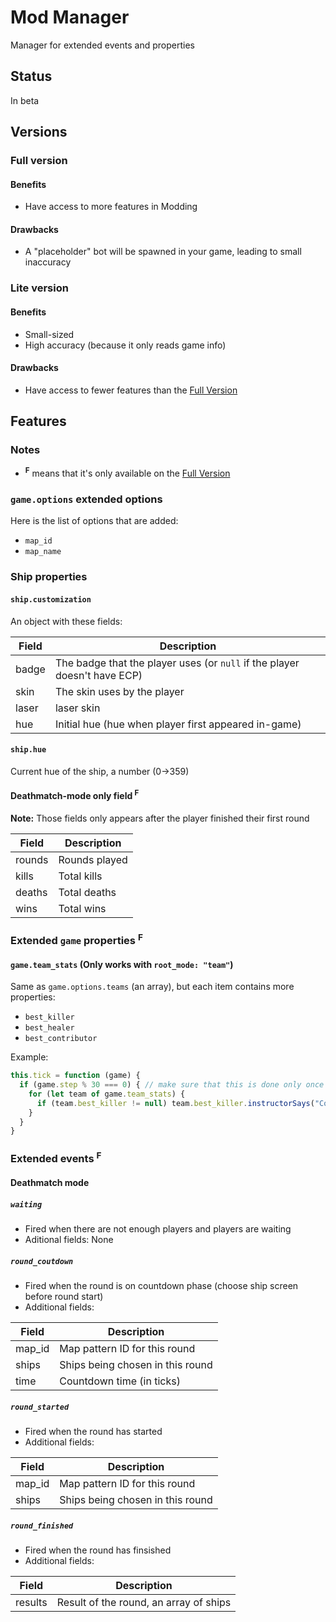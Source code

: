 # Mod Manager
Manager for extended events and properties

## Status
In beta
## Versions
### Full version
#### Benefits
* Have access to more features in Modding
#### Drawbacks
* A "placeholder" bot will be spawned in your game, leading to small inaccuracy

### Lite version
#### Benefits
* Small-sized
* High accuracy (because it only reads game info)
#### Drawbacks
* Have access to fewer features than the [Full Version](#full-version)

## Features
### Notes
* **<sup>F</sup>** means that it's only available on the [Full Version](#full-version)
### `game.options` extended options

Here is the list of options that are added: 
* `map_id`
* `map_name`

### Ship properties

#### `ship.customization`

An object with these fields:

|Field|Description|
|-|-|
|badge|The badge that the player uses (or `null` if the player doesn't have ECP)|
|skin|The skin uses by the player|
|laser|laser skin|
|hue|Initial hue (hue when player first appeared in-game)|

#### `ship.hue`

Current hue of the ship, a number (0->359)

#### Deathmatch-mode only field <sup>F</sup>
**Note:** Those fields only appears after the player finished their first round

|Field|Description|
|-|-|
|rounds|Rounds played|
|kills|Total kills|
|deaths|Total deaths|
|wins|Total wins|

### Extended `game` properties <sup>F</sup>

#### `game.team_stats` (Only works with `root_mode: "team"`)

Same as `game.options.teams` (an array), but each item contains more properties:

* `best_killer`
* `best_healer`
* `best_contributor`

Example:
```js
this.tick = function (game) {
  if (game.step % 30 === 0) { // make sure that this is done only once per second
    for (let team of game.team_stats) {
      if (team.best_killer != null) team.best_killer.instructorSays("Congratulations! You are the best killer on your team!")
    }
  }
}
```

### Extended events <sup>F</sup>
#### Deathmatch mode

##### `waiting`
* Fired when there are not enough players and players are waiting
* Aditional fields: None
##### `round_coutdown`
* Fired when the round is on countdown phase (choose ship screen before round start)
* Additional fields:

|Field|Description|
|-|-|
|map_id|Map pattern ID for this round|
|ships|Ships being chosen in this round|
|time|Countdown time (in ticks)|

##### `round_started`
* Fired when the round has started
* Additional fields:

|Field|Description|
|-|-|
|map_id|Map pattern ID for this round|
|ships|Ships being chosen in this round|

##### `round_finished`
* Fired when the round has finsished
* Additional fields:

|Field|Description|
|-|-|
|results|Result of the round, an array of ships|
